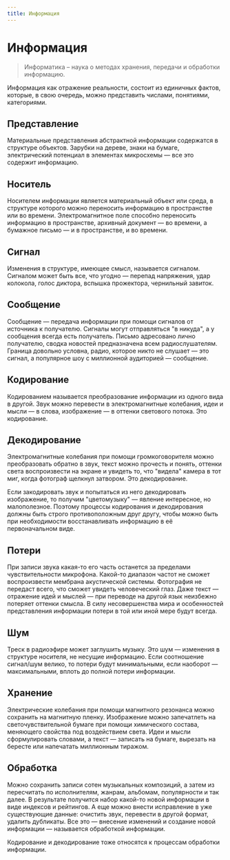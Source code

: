 ```yaml
---
title: Информация
---
```


# Информация

> Информатика – наука о методах хранения, передачи и обработки информацию.

Информация как отражение реальности, состоит из единичных фактов, которые, в свою очередь, можно представить числами, понятиями, категориями. 

## Представление
Материальные представления абстрактной информации содержатся в структуре объектов. Зарубки на дереве, знаки на бумаге, электрический потенциал в элементах микросхемы — все это содержит информацию.

## Носитель
Носителем информации является материальный объект или среда, в структуре которого можно переносить информацию в пространстве или во времени. Электромагнитное поле способно переносить информацию в пространстве, архивный документ — во времени, а бумажное письмо — и в пространстве, и во времени. 

## Сигнал 
Изменения в структуре, имеющее смысл, называется сигналом. Сигналом может быть все, что угодно — перепад напряжения, удар колокола, голос диктора, вспышка прожектора, чернильный завиток.

## Сообщение 
Сообщение — передача информации при помощи сигналов от источника к получателю. Сигналы могут отправляться "в никуда", а у сообщения всегда есть получатель. Письмо адресовано лично получателю, сводка новостей предназначена всем радиослушателям. Граница довольно условна, радио, которое никто не слушает — это сигнал, а популярное шоу с миллионной аудиторией — сообщение.

## Кодирование 
Кодированием называется преобразование информации из одного вида в другой. Звук можно перевести в электромагнитные колебания, идеи и мысли — в слова, изображение — в оттенки светового потока. Это кодирование.

## Декодирование 
Электромагнитные колебания при помощи громкоговорителя можно преобразовать обратно в звук, текст можно прочесть и понять, оттенки света воспроизвести на экране и увидеть то, что "видела" камера в тот миг, когда фотограф щелкнул затвором. Это декодирование.

Если закодировать звук и попытаться из него декодировать изображение, то получим "цветомузыку" — явление интересное, но малополезное. Поэтому процессы кодирования и декодирования должны быть строго противоположным друг другу, чтобы можно быть при необходимости восстанавливать информацию в её первоначальном виде.

## Потери 
При записи звука какая-то его часть останется за пределами чувствительности микрофона. Какой-то диапазон частот не сможет воспроизвести мембрана акустической системы. Фотография не передаст всего, что сможет увидеть человеческий глаз. Даже текст — отражение идей и мыслей — при переводе на другой язык неизбежно потеряет оттенки смысла. В силу несовершенства мира и особенностей представления информации потери в той или иной мере будут всегда. 

## Шум 
Треск в радиоэфире может заглушить музыку. Это шум — изменения в структуре носителя, не несущие информацию. Если соотношение сигнал/шум велико, то потери будут минимальными, если наоборот — максимальными, вплоть до полной потери информации.

## Хранение 
Электрические колебания при помощи магнитного резонанса можно сохранить на магнитную пленку. Изображение можно запечатлеть на светочувствительной бумаге при помощи химического состава, меняющего свойства под воздействием света. Идеи и мысли сформулировать словами, а текст — записать на бумаге, вырезать на бересте или напечатать миллионным тиражом.

## Обработка

Можно сохранить записи сотен музыкальных композиций, а затем из пересчитать по исполнителям, жанрам, альбомам, популярности и так далее. В результате получится набор какой-то новой информации в виде индексов и рейтингов. А еще можно внести исправление в уже существующие данные: очистить звук, перевести в другой формат, удалить дубликаты. Все это — внесение изменений и создание новой информации — называется обработкой информации. 

Кодирование и декодирование тоже относятся к процессам обработки информации.
